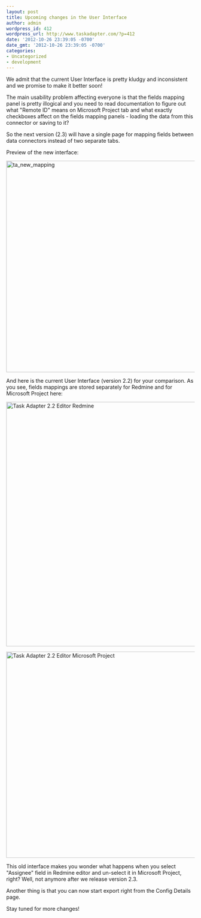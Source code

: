 ```yaml
---
layout: post
title: Upcoming changes in the User Interface
author: admin
wordpress_id: 412
wordpress_url: http://www.taskadapter.com/?p=412
date: '2012-10-26 23:39:05 -0700'
date_gmt: '2012-10-26 23:39:05 -0700'
categories:
- Uncategorized
- development
---
```

<p>We admit that the current User Interface is pretty kludgy and inconsistent and we promise to make it better soon!</p>
<p>The main usability problem affecting everyone is that the fields mapping panel is pretty illogical and you need to read documentation to figure out what "Remote ID" means on Microsoft Project tab and what exactly checkboxes affect on the fields mapping panels - loading the data from this connector or saving to it?</p>
<p>So the next version (2.3) will have a single page for mapping fields between data connectors instead of two separate tabs.</p>
<p>Preview of the new interface:</p>
<div> <a href="/images/uploads/2012/10/ta_new_mapping1.png"><img class="alignnone size-full wp-image-425" title="ta_new_mapping" src="/images/uploads/2012/10/ta_new_mapping1.png"  width="526" height="564" /></a></div>

 </p>
<p>And here is the current User Interface (version 2.2) for your comparison. As you see, fields mappings are stored separately for Redmine and for Microsoft Project here:</p>
<p><a href="/images/uploads/2012/10/old_ta_ui.png"><img class="alignnone size-full wp-image-417" title="Task Adapter 2.2 Editor Redmine" src="/images/uploads/2012/10/old_ta_ui.png" alt="Task Adapter 2.2 Editor Redmine" width="884" height="652" /></a></p>
<p><img class="alignnone size-full wp-image-418" title="Task Adapter 2.2 Editor Microsoft Project" src="/images/uploads/2012/10/old_ta_ui_msp.png" alt="Task Adapter 2.2 Editor Microsoft Project" width="870" height="550" /></p>
<p>This old interface makes you wonder what happens when you select "Assignee" field in Redmine editor and un-select it in Microsoft Project, right? Well, not anymore after we release version 2.3.</p>
<p>Another thing is that you can now start export right from the Config Details page.</p>
<p>Stay tuned for more changes!</p>
